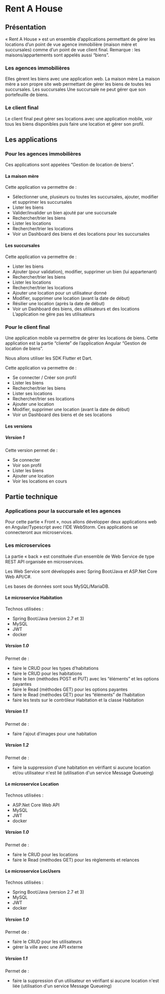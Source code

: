 # Rent A House
## Présentation
« Rent A House » est un ensemble d’applications permettant de gérer les locations d’un point de vue agence immobilière (maison mère et succursales) comme d’un point de vue client final.
Remarque : les maisons/appartements sont appelés aussi “biens”.
### Les agences immobilières
Elles gèrent les biens avec une application web.
La maison mère
La maison mère a son propre site web permettant de gérer les biens de toutes les succursales.
Les succursales
Une succursale ne peut gérer que son portefeuille de biens.
### Le client final
Le client final peut gérer ses locations avec une application mobile, voir tous les biens disponibles puis faire une location et gérer son profil.

## Les applications
### Pour les agences immobilières
Ces applications sont appelées “Gestion de location de biens”.
#### La maison mère
Cette application va permettre de :
- Sélectionner une, plusieurs ou toutes les succursales, ajouter, modifier et supprimer les succursales
- Lister les biens
- Valider/invalider un bien ajouté par une succursale
- Rechercher/trier les biens
- Lister les locations
- Rechercher/trier les locations
- Voir un Dashboard des biens et des locations pour les succursales
#### Les succursales
Cette application va permettre de :
- Lister les biens
- Ajouter (pour validation), modifier, supprimer un bien (lui appartenant)
- Rechercher/trier les biens
- Lister les locations
- Rechercher/trier les locations
- Ajouter une location pour un utilisateur donné
- Modifier, supprimer une location (avant la date de début)
- Résilier une location (après la date de début)
- Voir un Dashboard des biens, des utilisateurs et des locations
L’application ne gère pas les utilisateurs

### Pour le client final
Une application mobile va permettre de gérer les locations de biens. Cette application est la partie “cliente” de l’application Angular “Gestion de location de biens”.

Nous allons utiliser les SDK Flutter et Dart.

Cette application va permettre de :
- Se connecter / Créer son profil
- Lister les biens
- Rechercher/trier les biens
- Lister ses locations
- Rechercher/trier ses locations
- Ajouter une location
- Modifier, supprimer une location (avant la date de début)
- Voir un Dashboard des biens et de ses locations

#### Les versions
##### Version 1
Cette version permet de :
- Se connecter
- Voir son profil
- Lister les biens
- Ajouter une location
- Voir les locations en cours



## Partie technique
### Applications pour la succursale et les agences
Pour cette partie « Front », nous allons développer deux applications web en Angular/Typescript avec l’IDE WebStorm. Ces applications se connecteront aux microservices.

### Les microservices
La partie « back » est constituée d’un ensemble de Web Service de type REST API organisée en microservices.

Les Web Service sont développés avec Spring Boot/Java et ASP.Net Core Web API/C#.

Les bases de données sont sous MySQL/MariaDB.

#### Le microservice Habitation
Technos utilisées :
- Spring Boot/Java (version 2.7 et 3)
- MySQL
- JWT
- docker

##### Version 1.0
Permet de :
- faire le CRUD pour les types d’habitations
- faire le CRUD pour les habitations
- faire le lien (méthodes POST et PUT) avec les “éléments” et les options payantes
- faire le Read (méthodes GET) pour les options payantes
- faire le Read (méthodes GET) pour les “éléments” de l’habitation
- faire les tests sur le contrôleur Habitation et la classe Habitation
##### Version 1.1
Permet de :
- faire l'ajout d'images pour une habitation
##### Version 1.2
Permet de :
- faire la suppression d'une habitation en vérifiant 
si aucune location et/ou utilisateur n'est lié (utilisation  d'un service Message Queueing)

#### Le microservice Location
Technos utilisées :
- ASP.Net Core Web API
- MySQL
- JWT
- docker

##### Version 1.0
Permet de :
- faire le CRUD pour les locations
- faire le Read (méthodes GET) pour les règlements et relances

#### Le microservice LocUsers
Technos utilisées :
- Spring Boot/Java (version 2.7 et 3)
- MySQL
- JWT
- docker

##### Version 1.0
Permet de :
- faire le CRUD pour les utilisateurs
- gérer la ville avec une API externe

##### Version 1.1
Permet de :
- faire la suppression d'un utilisateur en vérifiant
  si aucune location n'est liée (utilisation  d'un service Message Queueing)
